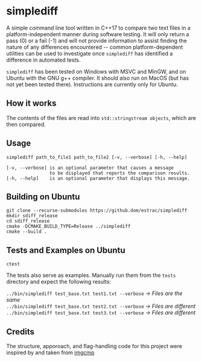 # simplediff

A simple command line tool written in C++17 to compare two text files in a platform-independent manner during software testing. It will only return a pass (0) or a fail (-1) and will not provide information to assist finding the nature of any differences encountered -- common platform-dependent utilities can be used to investigate once `simplediff` has identified a difference in automated tests.

`simplediff` has been tested on Windows with MSVC and MinGW, and on Ubuntu with the GNU g++ compiler. It should also run on MacOS (but has not yet been tested there). Instructions are currently only for Ubuntu.


## How it works

The contents of the files are read into `std::stringstream objects`, which are then compared.


## Usage

    simplediff path_to_file1 path_to_file2 [-v, --verbose] [-h, --help]

    [-v, --verbose] is an optional parameter that causes a message
                    to be displayed that reports the comparison results.
    [-h, --help]    is an optional parameter that displays this message.


## Building on Ubuntu

    git clone --recurse-submodules https://github.dom/estrac/simplediff
    mkdir sdiff_release
    cd sdiff_release
    cmake -DCMAKE_BUILD_TYPE=Release ../simplediff
    cmake --build .


## Tests and Examples on Ubuntu

    ctest

The tests also serve as examples. Manually run them from the `tests` directory and expect the following results:

   `../bin/simplediff test_base.txt test1.txt --verbose` *-> Files are the same*  
   `../bin/simplediff test_base.txt test2.txt --verbose` *-> Files are different*  
   `../bin/simplediff test_base.txt test3.txt --verbose` *-> Files are different*


## Credits

The structure, apporoach, and flag-handling code for this project were inspired by and taken from [imgcmp](https://github.com/yahiaetman/imgcmp)
